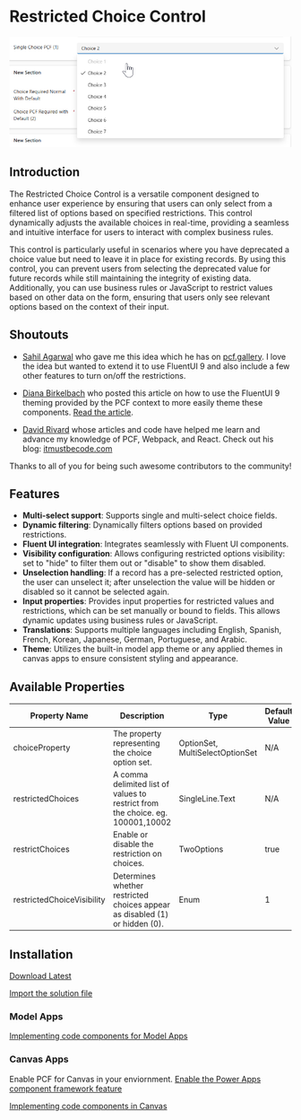 # Restricted Choice Control

![Restricted Choice Control Screen Shot](./images/2025-03-07_15-36-00.png)

## Introduction
The Restricted Choice Control is a versatile component designed to enhance user experience by ensuring that users can only select from a filtered list of options based on specified restrictions. This control dynamically adjusts the available choices in real-time, providing a seamless and intuitive interface for users to interact with complex business rules.

This control is particularly useful in scenarios where you have deprecated a choice value but need to leave it in place for existing records. By using this control, you can prevent users from selecting the deprecated value for future records while still maintaining the integrity of existing data. Additionally, you can use business rules or JavaScript to restrict values based on other data on the form, ensuring that users only see relevant options based on the context of their input.

## Shoutouts
* [Sahil Agarwal](https://www.linkedin.com/in/sk-agarwal/) who gave me this idea which he has on [pcf.gallery](https://pcf.gallery/choicerestrictor/). I love the idea but wanted to extend it to use FluentUI 9 and also include a few other features to turn on/off the restrictions.

* [Diana Birkelbach](https://www.linkedin.com/in/diana-birkelbach/) who posted this article on how to use the FluentUI 9 theming provided by the PCF context to more easily theme these components. [Read the article](https://dianabirkelbach.wordpress.com/2025/02/25/style-your-fluent-ui-9-pcfs-for-power-apps/).

* [David Rivard](https://www.linkedin.com/in/davidrivard/) whose articles and code have helped me learn and advance my knowledge of PCF, Webpack, and React. Check out his blog: [itmustbecode.com](https://itmustbecode.com/)

Thanks to all of you for being such awesome contributors to the community!

## Features
- **Multi-select support**: Supports single and multi-select choice fields.
- **Dynamic filtering**: Dynamically filters options based on provided restrictions.
- **Fluent UI integration**: Integrates seamlessly with Fluent UI components.
- **Visibility configuration**: Allows configuring restricted options visibility: set to "hide" to filter them out or "disable" to show them disabled.
- **Unselection handling**: If a record has a pre-selected restricted option, the user can unselect it; after unselection the value will be hidden or disabled so it cannot be selected again.
- **Input properties**: Provides input properties for restricted values and restrictions, which can be set manually or bound to fields. This allows dynamic updates using business rules or JavaScript.
- **Translations**: Supports multiple languages including English, Spanish, French, Korean, Japanese, German, Portuguese, and Arabic.
- **Theme**: Utilizes the built-in model app theme or any applied themes in canvas apps to ensure consistent styling and appearance.

## Available Properties

| Property Name                | Description                                                                 | Type                | Default Value |
|------------------------------|-----------------------------------------------------------------------------|---------------------|---------------|
| choiceProperty               | The property representing the choice option set.                            | OptionSet, MultiSelectOptionSet | N/A           |
| restrictedChoices            | A comma delimited list of values to restrict from the choice. eg. 100001,10002 | SingleLine.Text     | N/A           |
| restrictChoices              | Enable or disable the restriction on choices.                               | TwoOptions          | true          |
| restrictedChoiceVisibility   | Determines whether restricted choices appear as disabled (1) or hidden (0). | Enum                | 1             |

## Installation

[Download Latest](https://github.com/rwilson504/PCFControls/releases/latest/download/RestrictedChoiceControl_managed.zip)

[Import the solution file](https://learn.microsoft.com/en-us/power-apps/maker/data-platform/import-update-export-solutions)

### Model Apps

[Implementing code components for Model Apps](https://learn.microsoft.com/en-us/power-apps/developer/component-framework/code-components-model-driven-apps#implementing-code-components)

### Canvas Apps
Enable PCF for Canvas in your enviornment.  [Enable the Power Apps component framework feature](https://learn.microsoft.com/en-us/power-apps/developer/component-framework/component-framework-for-canvas-apps)

[Implementing code components in Canvas](https://learn.microsoft.com/en-us/power-apps/developer/component-framework/component-framework-for-canvas-apps#implementing-code-components)